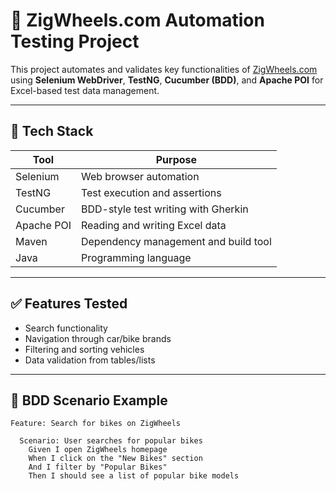 # 🚗 ZigWheels.com Automation Testing Project

This project automates and validates key functionalities of [ZigWheels.com](https://www.zigwheels.com) using **Selenium WebDriver**, **TestNG**, **Cucumber (BDD)**, and **Apache POI** for Excel-based test data management.

---

## 📌 Tech Stack

| Tool         | Purpose                                  |
|--------------|-------------------------------------------|
| Selenium     | Web browser automation                    |
| TestNG       | Test execution and assertions             |
| Cucumber     | BDD-style test writing with Gherkin       |
| Apache POI   | Reading and writing Excel data            |
| Maven        | Dependency management and build tool      |
| Java         | Programming language                      |

---

## ✅ Features Tested

- Search functionality
- Navigation through car/bike brands
- Filtering and sorting vehicles
- Data validation from tables/lists

---

## 🧪 BDD Scenario Example

```gherkin
Feature: Search for bikes on ZigWheels

  Scenario: User searches for popular bikes
    Given I open ZigWheels homepage
    When I click on the "New Bikes" section
    And I filter by "Popular Bikes"
    Then I should see a list of popular bike models
